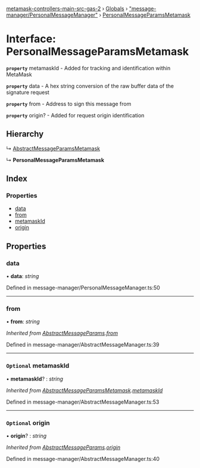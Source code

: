 [metamask-controllers-main-src-gas-2](../README.md) › [Globals](../globals.md) › ["message-manager/PersonalMessageManager"](../modules/_message_manager_personalmessagemanager_.md) › [PersonalMessageParamsMetamask](_message_manager_personalmessagemanager_.personalmessageparamsmetamask.md)

# Interface: PersonalMessageParamsMetamask

**`property`** metamaskId - Added for tracking and identification within MetaMask

**`property`** data - A hex string conversion of the raw buffer data of the signature request

**`property`** from - Address to sign this message from

**`property`** origin? - Added for request origin identification

## Hierarchy

  ↳ [AbstractMessageParamsMetamask](_message_manager_abstractmessagemanager_.abstractmessageparamsmetamask.md)

  ↳ **PersonalMessageParamsMetamask**

## Index

### Properties

* [data](_message_manager_personalmessagemanager_.personalmessageparamsmetamask.md#data)
* [from](_message_manager_personalmessagemanager_.personalmessageparamsmetamask.md#from)
* [metamaskId](_message_manager_personalmessagemanager_.personalmessageparamsmetamask.md#optional-metamaskid)
* [origin](_message_manager_personalmessagemanager_.personalmessageparamsmetamask.md#optional-origin)

## Properties

###  data

• **data**: *string*

Defined in message-manager/PersonalMessageManager.ts:50

___

###  from

• **from**: *string*

*Inherited from [AbstractMessageParams](_message_manager_abstractmessagemanager_.abstractmessageparams.md).[from](_message_manager_abstractmessagemanager_.abstractmessageparams.md#from)*

Defined in message-manager/AbstractMessageManager.ts:39

___

### `Optional` metamaskId

• **metamaskId**? : *string*

*Inherited from [AbstractMessageParamsMetamask](_message_manager_abstractmessagemanager_.abstractmessageparamsmetamask.md).[metamaskId](_message_manager_abstractmessagemanager_.abstractmessageparamsmetamask.md#optional-metamaskid)*

Defined in message-manager/AbstractMessageManager.ts:53

___

### `Optional` origin

• **origin**? : *string*

*Inherited from [AbstractMessageParams](_message_manager_abstractmessagemanager_.abstractmessageparams.md).[origin](_message_manager_abstractmessagemanager_.abstractmessageparams.md#optional-origin)*

Defined in message-manager/AbstractMessageManager.ts:40
